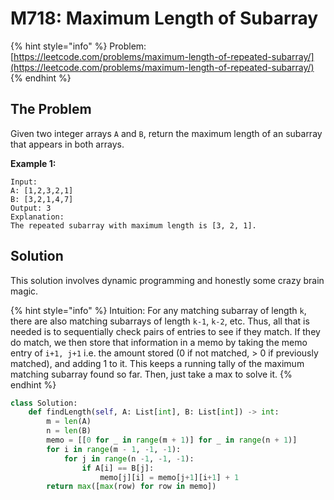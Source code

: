 # M718: Maximum Length of Subarray

{% hint style="info" %}
Problem: [https://leetcode.com/problems/maximum-length-of-repeated-subarray/](https://leetcode.com/problems/maximum-length-of-repeated-subarray/)
{% endhint %}

## The Problem

Given two integer arrays `A` and `B`, return the maximum length of an subarray that appears in both arrays.

**Example 1:**

```text
Input:
A: [1,2,3,2,1]
B: [3,2,1,4,7]
Output: 3
Explanation: 
The repeated subarray with maximum length is [3, 2, 1].
```

## Solution

This solution involves dynamic programming and honestly some crazy brain magic.

{% hint style="info" %}
Intuition: For any matching subarray of length `k`, there are also matching subarrays of length `k-1`, `k-2`, etc. Thus, all that is needed is to sequentially check pairs of entries to see if they match. If they do match, we then store that information in a memo by taking the memo entry of `i+1, j+1` i.e. the amount stored \(0 if not matched, &gt; 0 if previously matched\), and adding 1 to it. This keeps a running tally of the maximum matching subarray found so far. Then, just take a max to solve it.
{% endhint %}

```python
class Solution:
    def findLength(self, A: List[int], B: List[int]) -> int:
        m = len(A)
        n = len(B)
        memo = [[0 for _ in range(m + 1)] for _ in range(n + 1)]
        for i in range(m - 1, -1, -1):
            for j in range(n -1, -1, -1):
                if A[i] == B[j]:
                    memo[j][i] = memo[j+1][i+1] + 1
        return max([max(row) for row in memo])
```

